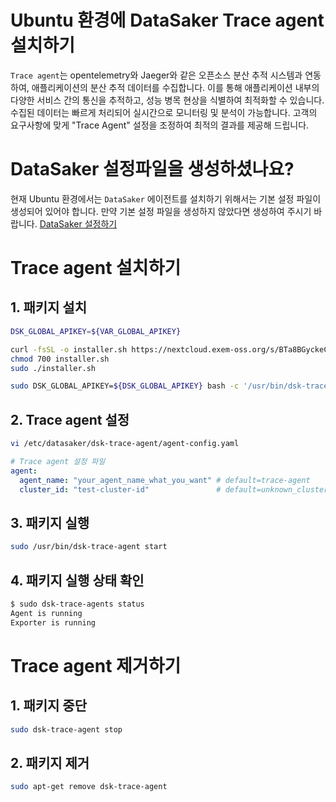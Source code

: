 # Ubuntu 환경에 DataSaker Trace agent 설치하기
`Trace agent`는 opentelemetry와 Jaeger와 같은 오픈소스 분산 추적 시스템과 연동하여, 애플리케이션의 분산 추적 데이터를 수집합니다.
이를 통해 애플리케이션 내부의 다양한 서비스 간의 통신을 추적하고, 성능 병목 현상을 식별하여 최적화할 수 있습니다.
수집된 데이터는 빠르게 처리되어 실시간으로 모니터링 및 분석이 가능합니다.
고객의 요구사항에 맞게 "Trace Agent" 설정을 조정하여 최적의 결과를 제공해 드립니다.

# DataSaker 설정파일을 생성하셨나요?
현재 Ubuntu 환경에서는 `DataSaker` 에이전트를 설치하기 위해서는 기본 설정 파일이 생성되어 있어야 합니다. 만약 기본 설정 파일을 생성하지 않았다면 생성하여 주시기 바랍니다. [DataSaker 설정하기](https://github.com/datasaker/documentation/tree/main/install-guide/linux/ubuntu)

# Trace agent 설치하기
## 1. 패키지 설치
<!-- 
example API Key : VAR_GLOBAL_APIKEY=1234567890abcdef1234567890abcdef
 -->
```bash
DSK_GLOBAL_APIKEY=${VAR_GLOBAL_APIKEY}

curl -fsSL -o installer.sh https://nextcloud.exem-oss.org/s/BTa8BGyckeCHKkC/download/dsk-trace-agent-install.sh 
chmod 700 installer.sh
sudo ./installer.sh

sudo DSK_GLOBAL_APIKEY=${DSK_GLOBAL_APIKEY} bash -c '/usr/bin/dsk-trace-agent init "'${DSK_GLOBAL_APIKEY}'"'
```

## 2. Trace agent 설정
``` bash
vi /etc/datasaker/dsk-trace-agent/agent-config.yaml
```

``` yaml
# Trace agent 설정 파일
agent:
  agent_name: "your_agent_name_what_you_want" # default=trace-agent
  cluster_id: "test-cluster-id"               # default=unknown_cluster
```

## 3. 패키지 실행
```bash
sudo /usr/bin/dsk-trace-agent start
```

## 4. 패키지 실행 상태 확인
```bash
$ sudo dsk-trace-agents status
Agent is running
Exporter is running
```

# Trace agent 제거하기
## 1. 패키지 중단
```bash
sudo dsk-trace-agent stop
```

## 2. 패키지 제거
```bash
sudo apt-get remove dsk-trace-agent
```
